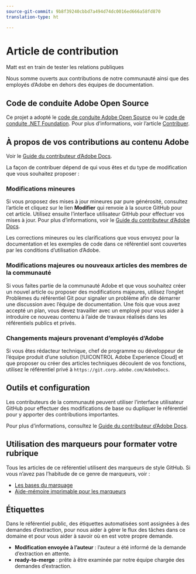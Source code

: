 ```yaml
---
source-git-commit: 9b8f39240cbbd7a494d74dc0016ed666a58fd870
translation-type: ht

---
```

# Article de contribution

Matt est en train de tester les relations publiques

Nous somme ouverts aux contributions de notre communauté ainsi que des employés d’Adobe en dehors des équipes de documentation.

## Code de conduite Adobe Open Source

Ce projet a adopté le [code de conduite Adobe Open Source](code-of-conduct.md) ou le [code de conduite .NET Foundation](https://dotnetfoundation.org/code-of-conduct). Pour plus d’informations, voir l’article [Contribuer](contributing.md).

## À propos de vos contributions au contenu Adobe

Voir le [Guide du contributeur d’Adobe Docs](https://docs.adobe.com/help/en/contributor/contributor-guide/introduction.html).

La façon de contribuer dépend de qui vous êtes et du type de modification que vous souhaitez proposer :

### Modifications mineures

Si vous proposez des mises à jour mineures par pure générosité, consultez l’article et cliquez sur le lien **Modifier** qui renvoie à la source GitHub pour cet article. Utilisez ensuite l’interface utilisateur GitHub pour effectuer vos mises à jour. Pour plus d’informations, voir le [Guide du contributeur d’Adobe Docs](https://docs.adobe.com/help/en/contributor/contributor-guide/introduction.html).

Les corrections mineures ou les clarifications que vous envoyez pour la documentation et les exemples de code dans ce référentiel sont couvertes par les conditions d’utilisation d’Adobe.

### Modifications majeures ou nouveaux articles des membres de la communauté

Si vous faites partie de la communauté Adobe et que vous souhaitez créer un nouvel article ou proposer des modifications majeures, utilisez l’onglet Problèmes du référentiel Git pour signaler un problème afin de démarrer une discussion avec l’équipe de documentation. Une fois que vous avez accepté un plan, vous devez travailler avec un employé pour vous aider à introduire ce nouveau contenu à l’aide de travaux réalisés dans les référentiels publics et privés.

<!--
If you submit a pull request with significant changes to documentation and code examples, you'll see a message in the pull request asking you to submit an online contribution license agreement (CLA). We need you to complete the online form before we can review your pull request.
-->

### Changements majeurs provenant d’employés d’Adobe

Si vous êtes rédacteur technique, chef de programme ou développeur de l’équipe produit d’une solution [!UICONTROL Adobe Experience Cloud] et que proposer ou créer des articles techniques découlent de vos fonctions, utilisez le référentiel privé à `https://git.corp.adobe.com/AdobeDocs`.

<!--Employees from other parts of the Adobe world should use the public repo for minor updates.-->

## Outils et configuration

Les contributeurs de la communauté peuvent utiliser l’interface utilisateur GitHub pour effectuer des modifications de base ou dupliquer le référentiel pour y apporter des contributions importantes.

Pour plus d’informations, consultez le [Guide du contributeur d’Adobe Docs](https://docs.adobe.com/help/en/contributor/contributor-guide/introduction.html).

## Utilisation des marqueurs pour formater votre rubrique

Tous les articles de ce référentiel utilisent des marqueurs de style GitHub. Si vous n’avez pas l’habitude de ce genre de marqueurs, voir :

* [Les bases du marquage](https://help.github.com/articles/getting-started-with-writing-and-formatting-on-github/)
* [Aide-mémoire imprimable pour les marqueurs](https://guides.github.com/pdfs/markdown-cheatsheet-online.pdf)

## Étiquettes

Dans le référentiel public, des étiquettes automatisées sont assignées à des demandes d’extraction, pour nous aider à gérer le flux des tâches dans ce domaine et pour vous aider à savoir où en est votre propre demande.

* **Modification envoyée à l’auteur** : l’auteur a été informé de la demande d’extraction en attente.
* **ready-to-merge** : prête à être examinée par notre équipe chargée des demandes d’extraction.
